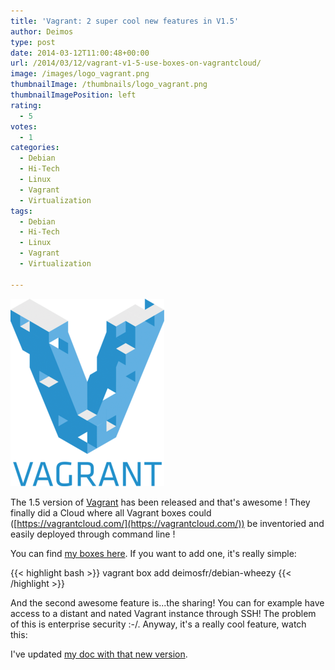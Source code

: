 ```yaml
---
title: 'Vagrant: 2 super cool new features in V1.5'
author: Deimos
type: post
date: 2014-03-12T11:00:48+00:00
url: /2014/03/12/vagrant-v1-5-use-boxes-on-vagrantcloud/
image: /images/logo_vagrant.png
thumbnailImage: /thumbnails/logo_vagrant.png
thumbnailImagePosition: left
rating:
  - 5
votes:
  - 1
categories:
  - Debian
  - Hi-Tech
  - Linux
  - Vagrant
  - Virtualization
tags:
  - Debian
  - Hi-Tech
  - Linux
  - Vagrant
  - Virtualization

---
```

![Vagrant-logo](/images/logo_vagrant.png)

The 1.5 version of [Vagrant](http://www.vagrantup.com/) has been released and that's awesome ! They finally did a Cloud where all Vagrant boxes could ([https://vagrantcloud.com/](https://vagrantcloud.com/)) be inventoried and easily deployed through command line !

You can find [my boxes here](https://vagrantcloud.com/search?utf8=%E2%9C%93&sort=&provider=&q=deimosfr). If you want to add one, it's really simple:

{{< highlight bash >}}
vagrant box add deimosfr/debian-wheezy
{{< /highlight >}}

And the second awesome feature is...the sharing! You can for example have access to a distant and nated Vagrant instance through SSH! The problem of this is enterprise security :-/. Anyway, it's a really cool feature, watch this:

I've updated [my doc with that new version](https://wiki.deimos.fr/Vagrant_:_quickly_deploy_virtual_machines).
